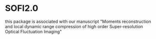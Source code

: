 # SOFI2.0
this package is associated with our manuscript "Moments reconstruction and local dynamic range compression of high order Super-resolution Optical Fluctuation Imaging"
